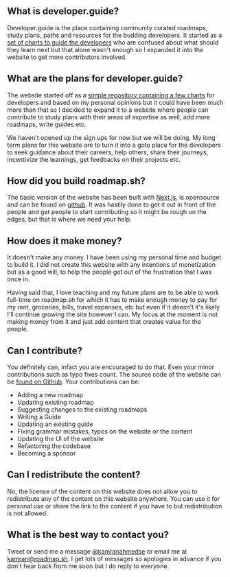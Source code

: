 ## What is developer.guide?
Developer.guide is the place containing community curated roadmaps, study plans, paths and resources for the budding developers. It started as a [set of charts to guide the developers](https://github.com/artyomdev/developer.guide) who are confused about what should they learn next but that alone wasn't enough so I expanded it into the website to get more contributors involved.

## What are the plans for developer.guide?
The website started off as a [simple repository containing a few charts](https://github.com/artyomdev/developer.guide) for developers and based on my personal opinions but it could have been much more than that so I decided to expand it to a website where people can contribute to study plans with their areas of expertise as well, add more roadmaps, write guides etc. 

We haven't opened up the sign ups for now but we will be doing. My long term plans for this website are to turn it into a goto place for the developers to seek guidance about their careers, help others, share their journeys, incentivize the learnings, get feedbacks on their projects etc.

## How did you build roadmap.sh?
The basic version of the website has been built with [Next.js](https://github.com/zeit/next.js/), is opensource and can be found on [github](https://github.com/artyomdev/developer.guide). It was hastily done to get it out in front of the people and get people to start contributing so it might be rough on the edges, but that is where we need your help.

## How does it make money?
It doesn't make any money. I have been using my personal time and budget to build it. I did not create this website with any intentions of monetization but as a good will, to help the people get out of the frustration that I was once in. 

Having said that, I love teaching and my future plans are to be able to work full-time on roadmap.sh for which it has to make enough money to pay for my rent, groceries, bills, travel expenses, etc but even if it doesn't it's likely I'll continue growing the site however I can. My focus at the moment is not making money from it and just add content that creates value for the people.


## Can I contribute?
You definitely can, infact you are encouraged to do that. Even your minor contributions such as typo fixes count. The source code of the website can be [found on Github](https://github.com/kamranahmedse/roadmap.sh). Your contributions can be: 

* Adding a new roadmap
* Updating existing roadmap
* Suggesting changes to the existing roadmaps
* Writing a Guide
* Updating an existing guide
* Fixing grammar mistakes, typos on the website or the content
* Updating the UI of the website
* Refactoring the codebase
* Becoming a sponsor

## Can I redistribute the content?
No, the license of the content on this website does not allow you to redistribute any of the content on this website anywhere. You can use it for personal use or share the link to the content if you have to but redistribution is not allowed.

## What is the best way to contact you?
Tweet or send me a message [@kamranahmedse](https://twitter.com/kamranahmedse) or email me at [kamran@roadmap.sh](mailto:kamran@roadmap.sh). I get lots of messages so apologies in advance if you don't hear back from me soon but I do reply to everyone.

